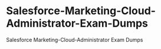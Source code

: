 # Salesforce-Marketing-Cloud-Administrator-Exam-Dumps
Salesforce Marketing-Cloud-Administrator Exam Dumps
